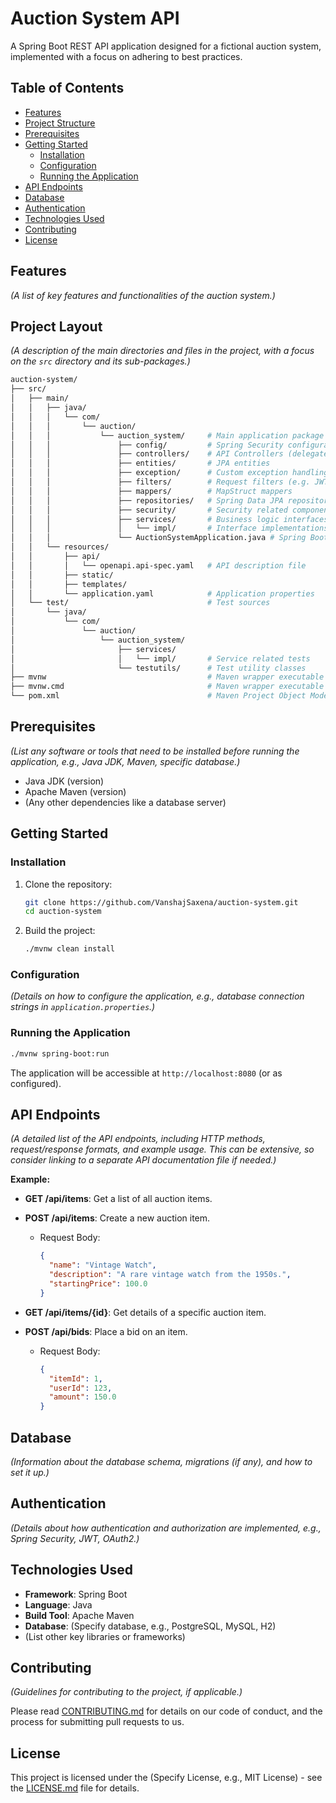 # Auction System API

A Spring Boot REST API application designed for a fictional auction system,
implemented with a focus on adhering to best practices.

## Table of Contents

- [Features](#features)
- [Project Structure](#project-layout)
- [Prerequisites](#prerequisites)
- [Getting Started](#getting-started)
  - [Installation](#installation)
  - [Configuration](#configuration)
  - [Running the Application](#running-the-application)
- [API Endpoints](#api-endpoints)
- [Database](#database)
- [Authentication](#authentication)
- [Technologies Used](#technologies-used)
- [Contributing](#contributing)
- [License](#license)

## Features

_(A list of key features and functionalities of the auction system.)_

## Project Layout

_(A description of the main directories and files in the project, with a focus on the `src` directory and its sub-packages.)_

```sh
auction-system/
├── src/
│   ├── main/
│   │   ├── java/
│   │   │   └── com/
│   │   │       └── auction/
│   │   │           └── auction_system/     # Main application package
│   │   │               ├── config/         # Spring Security configuration classes
│   │   │               ├── controllers/    # API Controllers (delegates to generated interfaces)
│   │   │               ├── entities/       # JPA entities
│   │   │               ├── exception/      # Custom exception handling
│   │   │               ├── filters/        # Request filters (e.g. JWT authentication filter)
│   │   │               ├── mappers/        # MapStruct mappers
│   │   │               ├── repositories/   # Spring Data JPA repositories
│   │   │               ├── security/       # Security related components
│   │   │               ├── services/       # Business logic interfaces
│   │   │               │   └── impl/       # Interface implementations
│   │   │               └── AuctionSystemApplication.java # Spring Boot main class
│   │   └── resources/
│   │       ├── api/
│   │       │   └── openapi.api-spec.yaml   # API description file
│   │       ├── static/
│   │       ├── templates/
│   │       └── application.yaml            # Application properties
│   └── test/                               # Test sources
│       └── java/
│           └── com/
│               └── auction/
│                   └── auction_system/
│                       ├── services/
│                       │   └── impl/       # Service related tests
│                       └── testutils/      # Test utility classes
├── mvnw                                    # Maven wrapper executable (Linux/MacOS)
├── mvnw.cmd                                # Maven wrapper executable (Windows)
└── pom.xml                                 # Maven Project Object Model
```

## Prerequisites

_(List any software or tools that need to be installed before running the application, e.g., Java JDK, Maven, specific database.)_

- Java JDK (version)
- Apache Maven (version)
- (Any other dependencies like a database server)

## Getting Started

### Installation

1. Clone the repository:

   ```bash
   git clone https://github.com/VanshajSaxena/auction-system.git
   cd auction-system
   ```

2. Build the project:

   ```bash
   ./mvnw clean install
   ```

### Configuration

_(Details on how to configure the application, e.g., database connection strings in `application.properties`.)_

### Running the Application

```bash
./mvnw spring-boot:run
```

The application will be accessible at `http://localhost:8080` (or as configured).

## API Endpoints

_(A detailed list of the API endpoints, including HTTP methods, request/response formats, and example usage. This can be extensive, so consider linking to a separate API documentation file if needed.)_

**Example:**

- **GET /api/items**: Get a list of all auction items.
- **POST /api/items**: Create a new auction item.

  - Request Body:

    ```json
    {
      "name": "Vintage Watch",
      "description": "A rare vintage watch from the 1950s.",
      "startingPrice": 100.0
    }
    ```

- **GET /api/items/{id}**: Get details of a specific auction item.
- **POST /api/bids**: Place a bid on an item.

  - Request Body:

    ```json
    {
      "itemId": 1,
      "userId": 123,
      "amount": 150.0
    }
    ```

## Database

_(Information about the database schema, migrations (if any), and how to set it up.)_

## Authentication

_(Details about how authentication and authorization are implemented, e.g., Spring Security, JWT, OAuth2.)_

## Technologies Used

- **Framework**: Spring Boot
- **Language**: Java
- **Build Tool**: Apache Maven
- **Database**: (Specify database, e.g., PostgreSQL, MySQL, H2)
- (List other key libraries or frameworks)

## Contributing

_(Guidelines for contributing to the project, if applicable.)_

Please read [CONTRIBUTING.md](CONTRIBUTING.md) for details on our code of conduct, and the process for submitting pull requests to us.

## License

This project is licensed under the (Specify License, e.g., MIT License) - see the [LICENSE.md](LICENSE.md) file for details.
